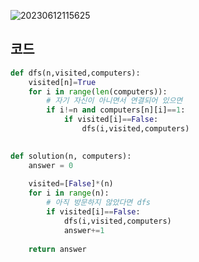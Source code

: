 ![20230612115625](https://github.com/Morning-Algorithm-Study-2023/Algorithm/assets/121210456/b3c29659-2a70-4d24-b580-00de3189cb82)

## 코드

```python
def dfs(n,visited,computers):
    visited[n]=True
    for i in range(len(computers)):
        # 자기 자신이 아니면서 연결되어 있으면
        if i!=n and computers[n][i]==1:
            if visited[i]==False:
                dfs(i,visited,computers)
    

def solution(n, computers):
    answer = 0
    
    visited=[False]*(n)
    for i in range(n):
        # 아직 방문하지 않았다면 dfs
        if visited[i]==False:
            dfs(i,visited,computers)
            answer+=1
    
    return answer
```
